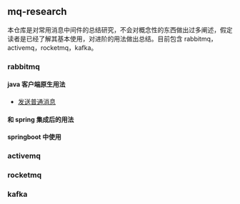 
## mq-research

本仓库是对常用消息中间件的总结研究，不会对概念性的东西做出过多阐述，假定读者是已经了解其基本使用，对进阶的用法做出总结。目前包含 rabbitmq，activemq，rocketmq，kafka。

### rabbitmq

#### java 客户端原生用法

* [发送普通消息](https://github.com/pleuvoir/mq-research/tree/master/source/rabbitmq/rabbitmq-native/src/main/java/io/github/pleuvoir/normal)


#### 和 spring 集成后的用法

#### springboot 中使用

### activemq

### rocketmq

### kafka